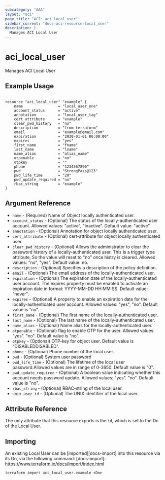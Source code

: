 ```yaml
---
subcategory: "AAA"
layout: "aci"
page_title: "ACI: aci_local_user"
sidebar_current: "docs-aci-resource-local_user"
description: |-
  Manages ACI Local User
---
```


# aci_local_user

Manages ACI Local User

## Example Usage

```hcl

resource "aci_local_user" "example" {
    name                = "local_user_one"
    account_status      = "active"
    annotation          = "local_user_tag"
    cert_attribute      = "example"
    clear_pwd_history   = "no"
    description         = "from terraform"
    email               = "example@email.com"
    expiration          = "2030-01-01 00:00:00"
    expires             = "yes"
    first_name          = "fname"
    last_name           = "lname"
    name_alias          = "alias_name"
    otpenable           = "no"
    otpkey              = ""
    phone               = "1234567890"
    pwd                 = "StrongPass@123"
    pwd_life_time       = "20"
    pwd_update_required = "no"
    rbac_string         = "example"
}
```

## Argument Reference

- `name` - (Required) Name of Object locally authenticated user.
- `account_status` - (Optional) The status of the locally-authenticated user account.
  Allowed values: "active", "inactive". Default value: "active".
- `annotation` - (Optional) Annotation for object locally authenticated user.
- `cert_attribute` - (Optional) cert-attribute for object locally authenticated user.
- `clear_pwd_history` - (Optional) Allows the administrator to clear the password history of a locally-authenticated user. This is a trigger type attribute, So the value will reset to "no" once histry is cleared. Allowed values: "no", "yes". Default value: no.
- `description` - (Optional) Specifies a description of the policy definition.
- `email` - (Optional) The email address of the locally-authenticated user.
- `expiration` - (Optional) The expiration date of the locally-authenticated user account. The expires property must be enabled to activate an expiration date in format: YYYY-MM-DD HH:MM:SS. Default value: "never".
- `expires` - (Optional) A property to enable an expiration date for the locally-authenticated user account. Allowed values: "yes", "no". Default value is "no".
- `first_name` - (Optional) The first name of the locally-authenticated user.
- `last_name` - (Optional) The last name of the locally-authenticated user.
- `name_alias` - (Optional) Name alias for the locally-authenticated user.
- `otpenable` - (Optional) flag to enable OTP for the user. Allowed values: "yes", "no". Default value is "no".
- `otpkey` - (Optional) OTP-key for object user. Default value is "DISABLEDDISABLED".
- `phone` - (Optional) Phone number of the local user.
- `pwd` - (Optional) System user password
- `pwd_life_time` - (Optional) The lifetime of the local user password.Allowed values are in range of 0-3650. Default value is "0".
- `pwd_update_required` - (Optional) A boolean value indicating whether this account needs password update. Allowed values: "yes", "no". Default value is "no".
- `rbac_string` - (Optional) RBAC-string of the local user.
- `unix_user_id` - (Optional) The UNIX identifier of the local user.

## Attribute Reference

The only attribute that this resource exports is the `id`, which is set to the
Dn of the Local User.

## Importing

An existing Local User can be [imported][docs-import] into this resource via its Dn, via the following command:
[docs-import]: https://www.terraform.io/docs/import/index.html

```
terraform import aci_local_user.example <Dn>
```
